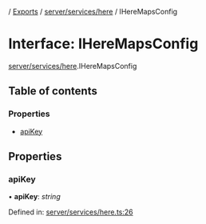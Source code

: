 [](../README.md) / [Exports](../modules.md) / [server/services/here](../modules/server_services_here.md) / IHereMapsConfig

# Interface: IHereMapsConfig

[server/services/here](../modules/server_services_here.md).IHereMapsConfig

## Table of contents

### Properties

- [apiKey](server_services_here.iheremapsconfig.md#apikey)

## Properties

### apiKey

• **apiKey**: *string*

Defined in: [server/services/here.ts:26](https://github.com/onzag/itemize/blob/55e63f2c/server/services/here.ts#L26)
